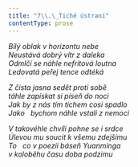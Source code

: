 ```yaml
---
title: "7\\.\_Tiché ústraní"
contentType: prose
---
```


<section>

_Bílý oblak v horizontu nebe  
Neustává dobrý vítr z daleka  
Odmlčí se náhle nefritová loutna  
Ledovatá peřej tence odtéká_

</section>

<section>

_Z čista jasna sedět proti sobě  
táhle zapískat si píseň do noci  
Jak by z nás tím tichem cosi spadlo  
Jako   bychom náhle vstali z nemoci_

</section>

<section>

_V takovéhle chvíli pohne se i srdce  
Úlevou mu soucit k všemu zdejšímu  
To   co v poezii báseň Yuanminga  
v koloběhu času doba podzimu_

</section>
